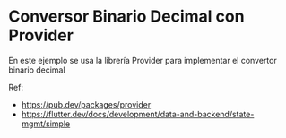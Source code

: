 # Conversor Binario Decimal con Provider

En este ejemplo se usa la librería Provider para implementar el convertor binario decimal

Ref:
- https://pub.dev/packages/provider
- https://flutter.dev/docs/development/data-and-backend/state-mgmt/simple
